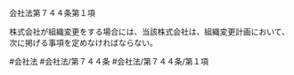 会社法第７４４条第１項

株式会社が組織変更をする場合には、当該株式会社は、組織変更計画において、次に掲げる事項を定めなければならない。

#会社法
#会社法/第７４４条
#会社法/第７４４条/第１項
